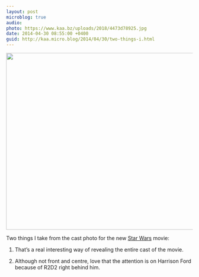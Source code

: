 ```yaml
---
layout: post
microblog: true
audio: 
photo: https://www.kaa.bz/uploads/2018/4473d78925.jpg
date: 2014-04-30 08:55:00 +0400
guid: http://kaa.micro.blog/2014/04/30/two-things-i.html
---
```

<img src="https://www.kaa.bz/uploads/2018/4473d78925.jpg" alt="" width="840" height="477" class="alignnone size-full wp-image-232" /><p>Two things I take from the cast photo for the new <a href="http://facebook.com/starwars">Star Wars</a> movie:</p>

<ol><li><p>That&rsquo;s a real interesting way of revealing the entire cast of the movie.</p></li>
<li><p>Although not front and centre, love that the attention is on Harrison Ford because of R2D2 right behind him.</p> </li>
</ol>
